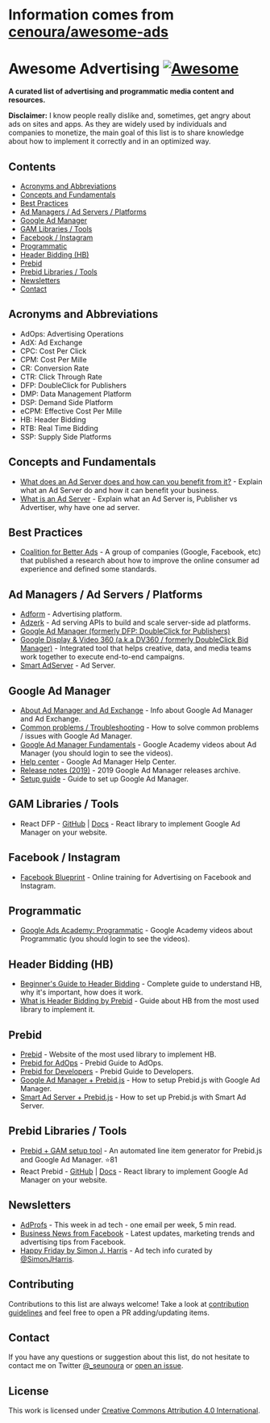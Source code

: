 # Information comes from [cenoura/awesome-ads](https://github.com/cenoura/awesome-ads)
# Awesome Advertising [![Awesome](https://awesome.re/badge.svg)](https://awesome.re)

**A curated list of advertising and programmatic media content and resources.**

**Disclaimer:** I know people really dislike and, sometimes, get angry about ads on sites and apps. As they are widely used by individuals and companies to monetize, the main goal of this list is to share knowledge about how to implement it correctly and in an optimized way.

## Contents

- [Acronyms and Abbreviations](#acronyms-and-abbreviations)
- [Concepts and Fundamentals](#concepts-and-fundamentals)
- [Best Practices](#best-practices)
- [Ad Managers / Ad Servers / Platforms](#ad-managers--ad-servers--platforms)
- [Google Ad Manager](#google-ad-manager)
- [GAM Libraries / Tools](#gam-libraries--tools)
- [Facebook / Instagram](#facebook--instagram)
- [Programmatic](#programmatic)
- [Header Bidding (HB)](#header-bidding-hb)
- [Prebid](#prebid)
- [Prebid Libraries / Tools](#prebid-libraries--tools)
- [Newsletters](#newsletters)
- [Contact](#contact)

## Acronyms and Abbreviations

- AdOps: Advertising Operations
- AdX: Ad Exchange
- CPC: Cost Per Click
- CPM: Cost Per Mille
- CR: Conversion Rate
- CTR: Click Through Rate
- DFP: DoubleClick for Publishers
- DMP: Data Management Platform
- DSP: Demand Side Platform
- eCPM: Effective Cost Per Mille
- HB: Header Bidding
- RTB: Real Time Bidding
- SSP: Supply Side Platforms

## Concepts and Fundamentals

- [What does an Ad Server does and how can you benefit from it?](https://www.thinkwithgoogle.com/intl/en-145/perspectives/local-articles/what-does-ad-server-do-and-how-can-you-benefit-it/) - Explain what an Ad Server do and how it can benefit your business.
- [What is an Ad Server](https://adzerk.com/blog/what-is-an-ad-server/) - Explain what an Ad Server is, Publisher vs Advertiser, why have one ad server.

## Best Practices

- [Coalition for Better Ads](https://www.betterads.org/) - A group of companies (Google, Facebook, etc) that published a research about how to improve the online consumer ad experience and defined some standards.

## Ad Managers / Ad Servers / Platforms

- [Adform](https://site.adform.com/) - Advertising platform.
- [Adzerk](https://adzerk.com/) - Ad serving APIs to build and scale server-side ad platforms.
- [Google Ad Manager (formerly DFP: DoubleClick for Publishers)](https://admanager.google.com/)
- [Google Display & Video 360 (a.k.a DV360 / formerly DoubleClick Bid Manager)](https://displayvideo.google.com/) - Integrated tool that helps creative, data, and media teams work together to execute end-to-end campaigns.
- [Smart AdServer](https://smartadserver.com/) - Ad Server.

## Google Ad Manager

- [About Ad Manager and Ad Exchange](https://support.google.com/admanager/topic/7505788) - Info about Google Ad Manager and Ad Exchange.
- [Common problems / Troubleshooting](https://support.google.com/admanager/topic/6048322) - How to solve common problems / issues with Google Ad Manager.
- [Google Ad Manager Fundamentals](https://skillshop.exceedlms.com/student/path/17117-drive-advertising-revenue-with-google-ad-manager) - Google Academy videos about Ad Manager (you should login to see the videos).
- [Help center](https://support.google.com/admanager/) - Google Ad Manager Help Center.
- [Release notes (2019)](https://support.google.com/admanager/answer/9197913) - 2019 Google Ad Manager releases archive.
- [Setup guide](https://support.google.com/admanager/topic/7505789) - Guide to set up Google Ad Manager.

## GAM Libraries / Tools

- React DFP - [GitHub](https://github.com/jaanauati/react-dfp) | [Docs](http://react-dfp.ml/) - React library to implement Google Ad Manager on your website.

## Facebook / Instagram

- [Facebook Blueprint](https://www.facebook.com/business/learn) - Online training for Advertising on Facebook and Instagram.

## Programmatic

- [Google Ads Academy: Programmatic](https://academy.exceedlms.com/student/catalog/list?category_ids=682-programmatic) - Google Academy videos about Programmatic (you should login to see the videos).

## Header Bidding (HB)

- [Beginner's Guide to Header Bidding](https://adprofs.co/beginners-guide-to-header-bidding/) - Complete guide to understand HB, why it's important, how does it work.
- [What is Header Bidding by Prebid](http://prebid.org/overview/intro.html#header-bidding) - Guide about HB from the most used library to implement it.

## Prebid

- [Prebid](http://prebid.org/) - Website of the most used library to implement HB.
- [Prebid for AdOps](http://prebid.org/adops/before-you-start.html) - Prebid Guide to AdOps.
- [Prebid for Developers](http://prebid.org/developers.html) - Prebid Guide to Developers.
- [Google Ad Manager + Prebid.js](http://prebid.org/adops/setting-up-prebid-multi-format-in-dfp.html) - How to setup Prebid.js with Google Ad Manager.
- [Smart Ad Server + Prebid.js](https://support.smartadserver.com/s/article/Holistic-Setup) - How to set up Prebid.js with Smart Ad Server.

## Prebid Libraries / Tools

- [Prebid + GAM setup tool](https://github.com/kmjennison/dfp-prebid-setup) - An automated line item generator for Prebid.js and Google Ad Manager. :star:81
- React Prebid - [GitHub](https://github.com/technology-ebay-de/react-prebid) | [Docs](https://github.com/technology-ebay-de/react-prebid/wiki) - React library to implement Google Ad Manager on your website.

## Newsletters

- [AdProfs](https://adprofs.co/this-week-in-ad-tech/) - This week in ad tech - one email per week, 5 min read.
- [Business News from Facebook](https://www.facebook.com/business/m/updates-signup) - Latest updates, marketing trends and advertising tips from Facebook.
- [Happy Friday by Simon J. Harris](https://simonjharris.substack.com) - Ad tech info curated by [@SimonJHarris](https://twitter.com/SimonJHarris).

## Contributing

Contributions to this list are always welcome! Take a look at [contribution guidelines](https://github.com/cenoura/awesome-ads/blob/master/CONTRIBUTING.md) and feel free to open a PR adding/updating items.

## Contact

If you have any questions or suggestion about this list, do not hesitate to contact me on Twitter [@\_seunoura](https://twitter.com/_seunoura) or [open an issue](https://github.com/cenoura/awesome-ads/issues/new).

## License

This work is licensed under [Creative Commons Attribution 4.0 International](https://github.com/cenoura/awesome-ads/blob/master/LICENSE).

